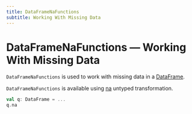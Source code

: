 ```yaml
---
title: DataFrameNaFunctions
subtitle: Working With Missing Data
---
```


# DataFrameNaFunctions &mdash; Working With Missing Data

`DataFrameNaFunctions` is used to work with missing data in a [DataFrame](DataFrame.md).

`DataFrameNaFunctions` is available using [na](dataset/untyped-transformations.md#na) untyped transformation.

```scala
val q: DataFrame = ...
q.na
```
